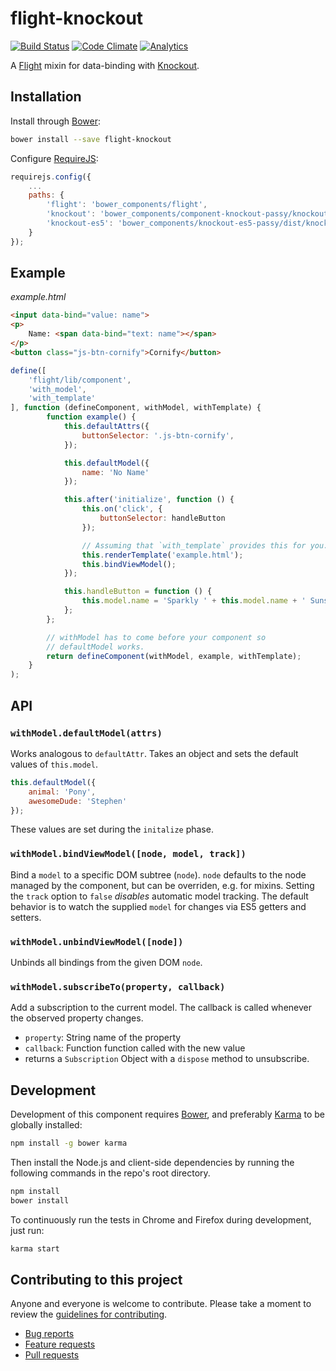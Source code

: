 # flight-knockout

[![Build Status](https://secure.travis-ci.org/passy/flight-knockout.png)](http://travis-ci.org/passy/flight-knockout)
[![Code Climate](https://codeclimate.com/github/passy/flight-knockout.png)](https://codeclimate.com/github/passy/flight-knockout)
[![Analytics](https://ga-beacon.appspot.com/UA-587894-18/flight-knockout/readme)](https://github.com/igrigorik/ga-beacon)

A [Flight](https://github.com/flightjs/flight) mixin for data-binding with
[Knockout](http://knockoutjs.com/).

## Installation

Install through [Bower](https://github.com/bower/bower):

```bash
bower install --save flight-knockout
```

Configure [RequireJS](http://requirejs.org/):

```js
requirejs.config({
    ...
    paths: {
        'flight': 'bower_components/flight',
        'knockout': 'bower_components/component-knockout-passy/knockout',
        'knockout-es5': 'bower_components/knockout-es5-passy/dist/knockout-es5'
    }
});
```

## Example

*example.html*
```html
<input data-bind="value: name">
<p>
    Name: <span data-bind="text: name"></span>
</p>
<button class="js-btn-cornify">Cornify</button>
```

```js
define([
    'flight/lib/component',
    'with_model',
    'with_template'
], function (defineComponent, withModel, withTemplate) {
        function example() {
            this.defaultAttrs({
                buttonSelector: '.js-btn-cornify',
            });

            this.defaultModel({
                name: 'No Name'
            });

            this.after('initialize', function () {
                this.on('click', {
                    buttonSelector: handleButton
                });

                // Assuming that `with_template` provides this for you.
                this.renderTemplate('example.html');
                this.bindViewModel();
            });

            this.handleButton = function () {
                this.model.name = 'Sparkly ' + this.model.name + ' Sunshine';
            };
        };

        // withModel has to come before your component so
        // defaultModel works.
        return defineComponent(withModel, example, withTemplate);
    }
);
```

## API

### `withModel.defaultModel(attrs)`

Works analogous to `defaultAttr`. Takes an object and sets the default values of
`this.model`.

```js
this.defaultModel({
    animal: 'Pony',
    awesomeDude: 'Stephen'
});
```

These values are set during the `initalize` phase.

### `withModel.bindViewModel([node, model, track])`

Bind a `model` to a specific DOM subtree (`node`). `node` defaults to the
node managed by the component, but can be overriden, e.g. for mixins. Setting
the `track` option to `false` *disables* automatic model tracking. The default
behavior is to watch the supplied `model` for changes via ES5 getters and
setters.

### `withModel.unbindViewModel([node])`

Unbinds all bindings from the given DOM `node`.

### `withModel.subscribeTo(property, callback)`

Add a subscription to the current model. The callback is called
whenever the observed property changes.

- `property`: String name of the property
- `callback`: Function function called with the new value
- returns a `Subscription` Object with a `dispose` method to unsubscribe.

## Development

Development of this component requires [Bower](http://bower.io), and preferably
[Karma](http://karma-runner.github.io) to be globally installed:

```bash
npm install -g bower karma
```

Then install the Node.js and client-side dependencies by running the following
commands in the repo's root directory.

```bash
npm install
bower install
```

To continuously run the tests in Chrome and Firefox during development, just run:

```bash
karma start
```

## Contributing to this project

Anyone and everyone is welcome to contribute. Please take a moment to
review the [guidelines for contributing](CONTRIBUTING.md).

* [Bug reports](CONTRIBUTING.md#bugs)
* [Feature requests](CONTRIBUTING.md#features)
* [Pull requests](CONTRIBUTING.md#pull-requests)

